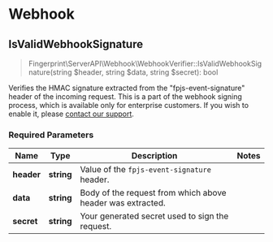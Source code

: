 # Webhook

## **IsValidWebhookSignature**

> Fingerprint\ServerAPI\Webhook\WebhookVerifier::IsValidWebhookSignature(string $header, string $data, string $secret): bool

Verifies the HMAC signature extracted from the "fpjs-event-signature" header of the incoming request. This is a part of the webhook signing process, which is available only for enterprise customers.
If you wish to enable it, please [contact our support](https://fingerprint.com/support).

### Required Parameters

| Name       | Type       | Description                                               | Notes |
|------------|------------|-----------------------------------------------------------|-------|
| **header** | **string** | Value of the `fpjs-event-signature` header.                |       |
| **data**   | **string** | Body of the request from which above header was extracted. |       | 
| **secret** | **string** | Your generated secret used to sign the request.           |       | 

